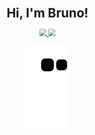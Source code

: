 <div>
  
  <h1 align="center">
    Hi, I'm Bruno!
  </h1>

</div>

<div align="center">
  <a href="https://github.com/brukyu">
    <img height="150em" src="https://github-readme-stats.vercel.app/api?username=Brukyu&count_private=true&include_all_commits=true&show_icons=true&theme=midnight-purple&hide_border=false&show_owner=true"/>
    <img height="150em" src="https://github-readme-stats.vercel.app/api/top-langs/?username=brukyu&theme=midnight-purple&hide_border=false&&layout=compact"/>
  </a>
</div>

<div align="center">

  ![snake gif](https://github.com/Brukyu/Brukyu/blob/output/github-contribution-grid-snake.svg)
  
</div>

<div align="center">

